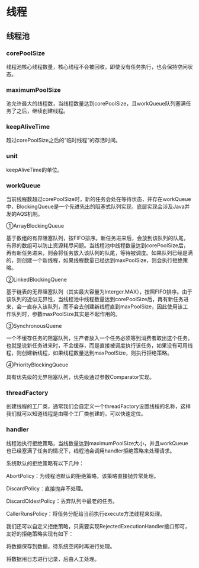 # 线程

## 线程池

### corePoolSize

线程池核心线程数量，核心线程不会被回收，即使没有任务执行，也会保持空闲状态。

### maximumPoolSize

池允许最大的线程数，当线程数量达到corePoolSize，且workQueue队列塞满任务了之后，继续创建线程。

### keepAliveTime

超过corePoolSize之后的“临时线程”的存活时间。

### unit

keepAliveTime的单位。

### workQueue

当前线程数超过corePoolSize时，新的任务会处在等待状态，并存在workQueue中，BlockingQueue是一个先进先出的阻塞式队列实现，底层实现会涉及Java并发的AQS机制。

①ArrayBlockingQueue

基于数组的有界阻塞队列，按FIFO排序。新任务进来后，会放到该队列的队尾，有界的数组可以防止资源耗尽问题。当线程池中线程数量达到corePoolSize后，再有新任务进来，则会将任务放入该队列的队尾，等待被调度。如果队列已经是满的，则创建一个新线程，如果线程数量已经达到maxPoolSize，则会执行拒绝策略。

②LinkedBlockingQuene

基于链表的无界阻塞队列（其实最大容量为Interger.MAX），按照FIFO排序。由于该队列的近似无界性，当线程池中线程数量达到corePoolSize后，再有新任务进来，会一直存入该队列，而不会去创建新线程直到maxPoolSize，因此使用该工作队列时，参数maxPoolSize其实是不起作用的。

③SynchronousQuene

一个不缓存任务的阻塞队列，生产者放入一个任务必须等到消费者取出这个任务。也就是说新任务进来时，不会缓存，而是直接被调度执行该任务，如果没有可用线程，则创建新线程，如果线程数量达到maxPoolSize，则执行拒绝策略。

④PriorityBlockingQueue

具有优先级的无界阻塞队列，优先级通过参数Comparator实现。

### threadFactory

创建线程的工厂类，通常我们会自定义一个threadFactory设置线程的名称，这样我们就可以知道线程是由哪个工厂类创建的，可以快速定位。

### handler

线程池执行拒绝策略，当线数量达到maximumPoolSize大小，并且workQueue也已经塞满了任务的情况下，线程池会调用handler拒绝策略来处理请求。

系统默认的拒绝策略有以下几种：

AbortPolicy：为线程池默认的拒绝策略，该策略直接抛异常处理。

DiscardPolicy：直接抛弃不处理。

DiscardOldestPolicy：丢弃队列中最老的任务。

CallerRunsPolicy：将任务分配给当前执行execute方法线程来处理。

我们还可以自定义拒绝策略，只需要实现RejectedExecutionHandler接口即可，友好的拒绝策略实现有如下：

将数据保存到数据，待系统空闲时再进行处理。

将数据用日志进行记录，后由人工处理。